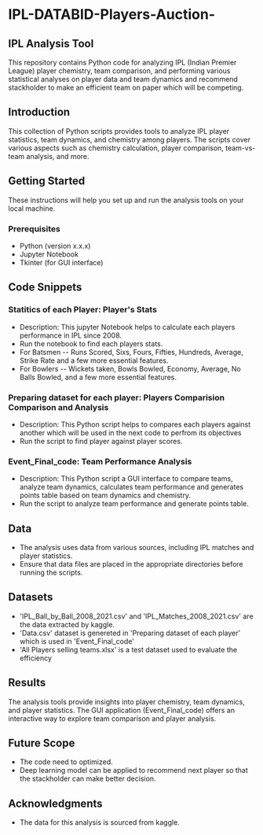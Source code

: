 # IPL-DATABID-Players-Auction-

## IPL Analysis Tool

This repository contains Python code for analyzing IPL (Indian Premier League) player chemistry, team comparison, and performing various statistical analyses on player data and team dynamics and recommend stackholder to make an efficient team on paper which will be competing.

## Introduction

This collection of Python scripts provides tools to analyze IPL player statistics, team dynamics, and chemistry among players. The scripts cover various aspects such as chemistry calculation, player comparison, team-vs-team analysis, and more.

## Getting Started

These instructions will help you set up and run the analysis tools on your local machine.

### Prerequisites

- Python (version x.x.x)
- Jupyter Notebook
- Tkinter (for GUI interface)

## Code Snippets

### Statitics of each Player: Player's Stats

- Description: This jupyter Notebook helps to calculate each players performance in IPL since 2008.
- Run the notebook to find each players stats.
- For Batsmen -- Runs Scored, Sixs, Fours, Fifties, Hundreds, Average, Strike Rate and a few more essential features.
- For Bowlers -- Wickets taken, Bowls Bowled, Economy, Average, No Balls Bowled, and a few more essential features.

### Preparing dataset for each player: Players Comparision Comparison and Analysis

- Description: This Python script helps to compares each players against another which will be used in the next code to perfrom its objectives
- Run the script to find player against player scores.

### Event_Final_code: Team Performance Analysis

- Description: This Python script a GUI interface to compare teams, analyze team dynamics, calculates team performance and generates points table based on team dynamics and chemistry.
- Run the script to analyze team performance and generate points table.

## Data

- The analysis uses data from various sources, including IPL matches and player statistics.
- Ensure that data files are placed in the appropriate directories before running the scripts.
## Datasets 

- 'IPL_Ball_by_Ball_2008_2021.csv' and 'IPL_Matches_2008_2021.csv' are the data extracted by kaggle.
- 'Data.csv' dataset is genereted in 'Preparing dataset of each player' which is used in 'Event_Final_code'
- 'All Players selling teams.xlsx' is a test dataset used to evaluate the efficiency

## Results

The analysis tools provide insights into player chemistry, team dynamics, and player statistics. The GUI application (Event_Final_code) offers an interactive way to explore team comparison and player analysis.

## Future Scope

- The code need to optimized.
- Deep learning model can be applied to recommend next player so that the stackholder can make better decision.


## Acknowledgments

- The data for this analysis is sourced from kaggle.


